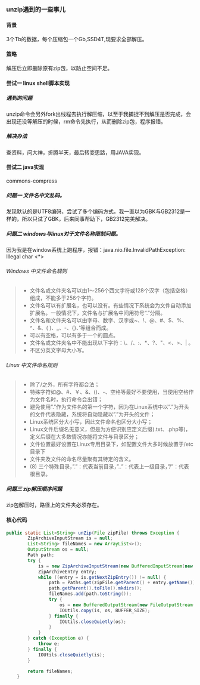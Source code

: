 ### unzip遇到的一些事儿

#### 背景

3个Tb的数据，每个压缩包一个Gb,SSD4T,现要求全部解压。

#### 策略

解压后立即删除原有zip包，以防止空间不足。

#### 尝试一  linux shell脚本实现 

##### 遇到的问题  

unzip命令会另外fork出线程去执行解压缩，以至于我捕捉不到解压是否完成，会出现还没等解压的时候，rm命令先执行，从而删除zip包，程序报错。

##### 解决办法 

查资料，问大神，折腾半天，最后转变思路，用JAVA实现。

#### 尝试二 java实现

commons-compress

##### 问题一 文件名中文乱码。

发现默认的是UTF8编码，尝试了多个编码方式，我一直以为GBK与GB2312是一样的，所以只试了GBK，后来同事帮助下，GB2312完美解决。

##### 问题二 windows与linux对于文件名称限制问题。

因为我是在window系统上跑程序，报错：java.nio.file.InvalidPathException: Illegal char <*>

###### Windows 中文件命名规则

> - 文件名或文件夹名可以由1～256个西文字符或128个汉字（包括空格）组成，不能多于256个字符。 
> - 文件名可以有扩展名，也可以没有。有些情况下系统会为文件自动添加扩展名。一般情况下，文件名与扩展名中间用符号“.”分隔。 
> - 文件名和文件夹名可以由字母、数字、汉字或~、!、@、#、$、%、^、&、( )、_、-、{}、’等组合而成。 
> - 可以有空格，可以有多于一个的圆点。 
> - 文件名或文件夹名中不能出现以下字符：\、/、:、*、?、"、<、>、| 。 
> - 不区分英文字母大小写。 

###### Linux 中文件命名规则

> - 除了/之外，所有字符都合法；
> - 特殊字符如@、#、￥、&、()、-、空格等最好不要使用，当使用空格作为文件名时，执行命令会出错；
> - 避免使用”.”作为文件名的第一个字符，因为在Linux系统中以”.”为开头的文件代表隐藏，系统将自动隐藏以”.”为开头的文件；
> - Linux系统区分大小写，因此文件命名也区分大小写；
> - Linux文件后缀名无意义，但是为方便识别应定义后缀(.txt、.php等)，定义后缀在大多数情况亦能将文件与目录区分；
> - 文件位置最好设置在Linux专用目录下，如配置文件大多时候放置于/etc目录下
> - 文件夹及文件的命名尽量聚有其特定的含义。
> - (8) 三个特殊目录，”.”：代表当前目录，”..”：代表上一级目录，”/”：代表根目录。

##### 问题三 zip解压顺序问题

zip包解压时，路径上的文件夹必须存在。

#### 核心代码

```java
public static List<String> unZip(File zipFile) throws Exception {
        ZipArchiveInputStream is = null;
        List<String> fileNames = new ArrayList<>();
        OutputStream os = null;
        Path path;
        try {
            is = new ZipArchiveInputStream(new BufferedInputStream(new FileInputStream(zipFile), BUFFER_SIZE), "GB2312");
            ZipArchiveEntry entry;
            while ((entry = is.getNextZipEntry()) != null) {
                path = Paths.get(zipFile.getParent() + entry.getName());
                path.getParent().toFile().mkdirs();
                fileNames.add(path.toString());
                try {
                    os = new BufferedOutputStream(new FileOutputStream(path.toFile()), BUFFER_SIZE);
                    IOUtils.copy(is, os, BUFFER_SIZE);
                } finally {
                    IOUtils.closeQuietly(os);
                }
            }
        } catch (Exception e) {
            throw e;
        } finally {
            IOUtils.closeQuietly(is);
        }

        return fileNames;
    }
```

